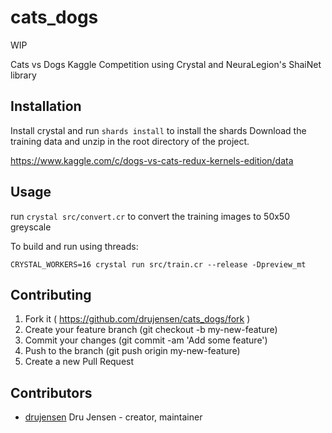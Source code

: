 # cats_dogs

WIP

Cats vs Dogs Kaggle Competition using Crystal and NeuraLegion's ShaiNet library

## Installation

Install crystal and run `shards install` to install the shards
Download the training data and unzip in the root directory of the project.

https://www.kaggle.com/c/dogs-vs-cats-redux-kernels-edition/data

## Usage

run `crystal src/convert.cr` to convert the training images to 50x50 greyscale

To build and run using threads:
```
CRYSTAL_WORKERS=16 crystal run src/train.cr --release -Dpreview_mt
```

## Contributing

1. Fork it ( https://github.com/drujensen/cats_dogs/fork )
2. Create your feature branch (git checkout -b my-new-feature)
3. Commit your changes (git commit -am 'Add some feature')
4. Push to the branch (git push origin my-new-feature)
5. Create a new Pull Request

## Contributors

- [drujensen](https://github.com/drujensen) Dru Jensen - creator, maintainer
